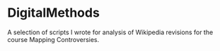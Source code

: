 # DigitalMethods
A selection of scripts I wrote for analysis of Wikipedia revisions for the course Mapping Controversies. 


